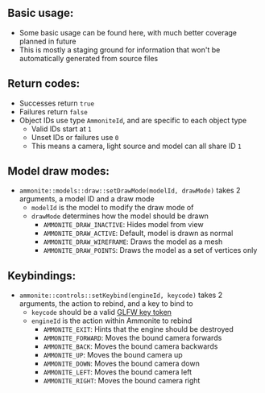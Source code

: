 ## Basic usage:
  - Some basic usage can be found here, with much better coverage planned in future
  - This is mostly a staging ground for information that won't be automatically generated from source files

## Return codes:
  - Successes return `true`
  - Failures return `false`
  - Object IDs use type `AmmoniteId`, and are specific to each object type
    - Valid IDs start at `1`
    - Unset IDs or failures use `0`
    - This means a camera, light source and model can all share ID `1`

## Model draw modes:
  - `ammonite::models::draw::setDrawMode(modelId, drawMode)` takes 2 arguments, a model ID and a draw mode
    - `modelId` is the model to modify the draw mode of
    - `drawMode` determines how the model should be drawn
      - `AMMONITE_DRAW_INACTIVE`: Hides model from view
      - `AMMONITE_DRAW_ACTIVE`: Default, model is drawn as normal
      - `AMMONITE_DRAW_WIREFRAME`: Draws the model as a mesh
      - `AMMONITE_DRAW_POINTS`: Draws the model as a set of vertices only

## Keybindings:
  - `ammonite::controls::setKeybind(engineId, keycode)` takes 2 arguments, the action to rebind, and a key to bind to
    - `keycode` should be a valid [GLFW key token](https://www.glfw.org/docs/3.3/group__keys.html)
    - `engineId` is the action within Ammonite to rebind
      - `AMMONITE_EXIT`: Hints that the engine should be destroyed
      - `AMMONITE_FORWARD`: Moves the bound camera forwards
      - `AMMONITE_BACK`: Moves the bound camera backwards
      - `AMMONITE_UP`: Moves the bound camera up
      - `AMMONITE_DOWN`: Moves the bound camera down
      - `AMMONITE_LEFT`: Moves the bound camera left
      - `AMMONITE_RIGHT`: Moves the bound camera right
